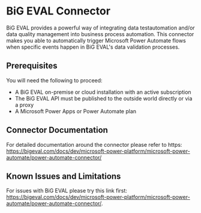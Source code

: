 # BiG EVAL Connector
BiG EVAL provides a powerful way of integrating data testautomation and/or data quality management into business process automation. 
This connector makes you able to automatically trigger Microsoft Power Automate flows when specific events happen in BiG EVAL's data validation processes.

## Prerequisites
You will need the following to proceed:
* A BiG EVAL on-premise or cloud installation with an active subscription
* The BiG EVAL API must be published to the outside world directly or via a proxy
* A Microsoft Power Apps or Power Automate plan

## Connector Documentation
For detailed documentation around the connector please refer to https: https://bigeval.com/docs/dev/microsoft-power-platform/microsoft-power-automate/power-automate-connector/

## Known Issues and Limitations
For issues with BiG EVAL please try this link first: https://bigeval.com/docs/dev/microsoft-power-platform/microsoft-power-automate/power-automate-connector/.
